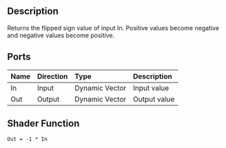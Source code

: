 ## Description

Returns the flipped sign value of input In. Positive values become negative and negative values become positive.

## Ports

| Name        | Direction           | Type  | Description |
|:------------ |:-------------|:-----|:---|
| In      | Input | Dynamic Vector | Input value |
| Out | Output      |    Dynamic Vector | Output value |

## Shader Function

`Out = -1 * In`